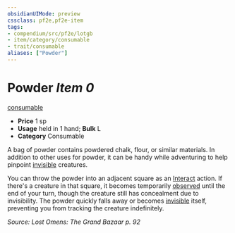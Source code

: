 ```yaml
---
obsidianUIMode: preview
cssclass: pf2e,pf2e-item
tags:
- compendium/src/pf2e/lotgb
- item/category/consumable
- trait/consumable
aliases: ["Powder"]
---
```

# Powder *Item 0*  
[consumable](../../../Rules/traits/consumable.md)  

- **Price** 1 sp
- **Usage** held in 1 hand; **Bulk** L
- **Category** Consumable

A bag of powder contains powdered chalk, flour, or similar materials. In addition to other uses for powder, it can be handy while adventuring to help pinpoint [invisible](../../../Rules/conditions.md#Invisible) creatures.

You can throw the powder into an adjacent square as an [Interact](../../../Rules/actions/interact.md) action. If there's a creature in that square, it becomes temporarily [observed](../../../Rules/conditions.md#Observed) until the end of your turn, though the creature still has concealment due to invisibility. The powder quickly falls away or becomes [invisible](../../../Rules/conditions.md#Invisible) itself, preventing you from tracking the creature indefinitely.

*Source: Lost Omens: The Grand Bazaar p. 92*
